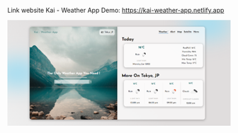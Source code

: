 Link website Kai - Weather App Demo: https://kai-weather-app.netlify.app


![alt text](https://github.com/SquadEagle-Kai/weather-app-react/blob/main/Screenshot%202022-06-06%20183720.png?raw=true)

